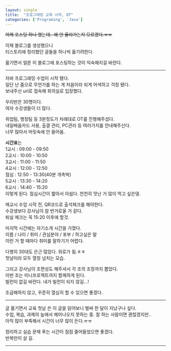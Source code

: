 ```yaml
---
layout: single
title:  "프로그래밍 교육 시작, OT"
categories: ['Programing', 'Java']
---
```



~~어제 포스팅 하나 했는데.. 왜 안 올라가는지 모르겠다.ㅠㅠ~~   

이제 블로그를 생성했으니   
티스토리에 정리했던 글들을 하나씩 옮기려한다.   
   
옮기면서 얼른 이 블로그에 포스팅하는 것이 익숙해지길 바란다.   
   
   
   
   
   
   
* * *
   
   
   

   
자바 프로그래밍 수업이 시작 됐다.   
일단 난 줌으로 무언가를 하는 게 처음이라 되게 어색하고 걱정 됐다.   
보내주신 url로 접속해 회의실로 입장했다.   
   
    
   
우리반은 30명이다.   
여자 수강생들이 더 많다.   
   
    
   
취업팀, 행정팀 등 3분정도가 차례대로 OT를 진행해주셨다.   
내일배움카드 사용, 출결 관리, PC관리 등 여러가지를 안내해주신다.   
너무 많아서 머릿속에 안 들어옴.   
   
    
   
**시간표**는   
1교시 : 09:00 - 09:50   
2교시 : 10:00 - 10:50   
3교시 : 11:00 - 11:50   
4교시 : 12:00 - 12:50   
점심 : 12:50 - 13:30(40분 개촉박)   
5교시 : 13:30 - 14:20   
6교시 : 14:40 - 15:20   
이렇게 된다. 점심시간이 짧아서 아쉽다. 천천히 맛난 거 많이 먹고 싶은뎅.   
   
    
   
매교시 수업 시작 전, QR코드로 출석체크를 해야한다.   
수강생보다 강사님이 참 번거로울 거 같다.   
퇴실 체크는 꼭 15:20 이후에 할것.   
   
    
   
마지막 시간에는 자기소개 시간을 가졌다.   
이름 / 나이 / 취미 / 관심분야 / 포부 / 하고싶은 말   
이런 거 할 때마다 취미를 말하기가 어렵다.   
   
    
   
다행히 30대도 은근 많았다. 위로가 됨.ㅎㅎ   
첫날이라 모두 열정 넘치는 모습.   
   
    
   
그리고 강사님이 조편성도 해주셔서 각 조의 조장까지 뽑았다.   
이번 조는 미니프로젝트까지 함께하게 된다.   
빌런이 없길 바란다. 내가 빌런이 되지 않길...!   
   
    
   
조급해하지 않고, 꾸준히 열심히 할 수 있으면 좋겠다.   
   
   
      
         
            
* * *   
   
      
         

글 옮기면서 교육 첫날 쓴 이 글을 읽어보니 벌써 한 달이 지났구나 싶다.   
수업, 복습, 과제의 늪에서 헤어나오지 못하는 중. 잘 하는 사람이면 괜찮겠지만..   
아직 많이 부족해서 시간이 너무 많이 든다.ㅠㅠ   
   
정리하고 실습 문제 푸는 시간이 점점 줄어들었으면 좋겠다.   
반복만이 살 길.   
   
   
   
   
   
   
   
***